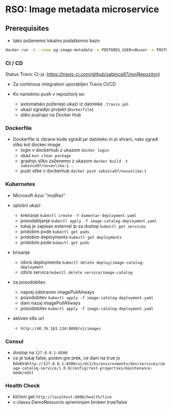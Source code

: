 # RSO: Image metadata microservice

## Prerequisites
- tako poženemo lokalno podatkovno bazo
```bash
docker run -d --name pg-image-metadata -e POSTGRES_USER=dbuser -e POSTGRES_PASSWORD=postgres -e POSTGRES_DB=image-metadata -p 65432:5432 postgres:13
```
### CI / CD

Status Travic CI-ja :https://travis-ci.com/github/sabinca97/mojRepozitorij

- Za continous integration uporabljen Travis CI/CD

- Ko naredimo push v repozitorij se:
    - avtomatsko poženejo ukazi iz datoteke ```.travis.yml```
    - ukazi zgradijo projekt (```Dockerfile```)
    - sliko pushajo na Docker Hub 
    
### Dockerfile
- Dockerfile iz zbrane kode zgradi jar datoteko in jo shrani, nato zgradi sliko kot docker image.
    - login v dockerhub z ukazom ```docker login```
    - ukaz ```mvn clean package```
    - gradnjo sliko zaženemo z ukazom ```docker build -t sabinca97/novaslika:1 .```
    - push slike v dockerhub ```docker push sabinca97/novaslika:1```

### Kubernetes
- Microsoft Azur "mojRso"
- splošni ukazi
   - kreiranje  ```kubectl create -f komentar-deployment.yaml```
   - posodabljanje ```kubectl apply -f image-catalog-deployment.yaml```
   - tukaj je zapisan external ip za dostop ```kubectl get services```
   - pridobim pode ```kubectl get pods```
   - pridobim deployments ```kubectl get deployments```
   - pridobim pode ```kubectl get pods```
- brisanje 
   - izbris deploymenta  ```kubectl delete deploy/image-catalog-deployment```
   - izbris servica  ```kubectl delete service/image-catalog```
   
- za posodobitev
    - naprej odstranim imagePullAllways
    - posodobitev  ```kubectl apply -f image-catalog-deployment.yaml```
    - dam nazaj imagePullAllways
    - posodobitev  ```kubectl apply -f image-catalog-deployment.yaml```
    
- aktiven k8s url
    - ```http://40.76.163.134:8080/v1/images```
    
### Consul
 - dostop na  ```127.0.0.1:8500```
 - ce je tukaj false, potem gre prek, ce dam na true jo blokira```http://127.0.0.1:8500/ui/dc1/kv/environments/dev/services/image-catalog-service/1.0.0/config/rest-properties/maintenance-mode/edit```
 
    
### Health Check
- kličem get ```http://localhost:8080/health/live```
- v classu DemoResource spreminjam broken true/false



